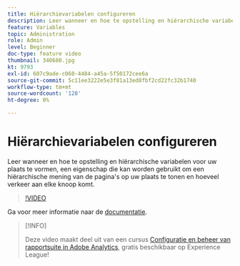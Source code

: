 ```yaml
---
title: Hiërarchievariabelen configureren
description: Leer wanneer en hoe te opstelling en hiërarchische variabelen voor uw plaats te vormen, een eigenschap die kan worden gebruikt om een hiërarchische mening van de pagina's op uw plaats te tonen en hoeveel verkeer aan elke knoop komt.
feature: Variables
topic: Administration
role: Admin
level: Beginner
doc-type: feature video
thumbnail: 340680.jpg
kt: 9793
exl-id: 607c9ade-c060-4484-a45a-5f50172cee6a
source-git-commit: 5c11ee3222e5e3f81a13ed8fbf2cd22fc32b1740
workflow-type: tm+mt
source-wordcount: '128'
ht-degree: 0%

---
```


# Hiërarchievariabelen configureren

Leer wanneer en hoe te opstelling en hiërarchische variabelen voor uw plaats te vormen, een eigenschap die kan worden gebruikt om een hiërarchische mening van de pagina&#39;s op uw plaats te tonen en hoeveel verkeer aan elke knoop komt.

>[!VIDEO](https://video.tv.adobe.com/v/340680/?quality=12&learn=on)

Ga voor meer informatie naar de [documentatie](https://experienceleague.adobe.com/docs/analytics/implementation/vars/page-vars/hier.html).

>[!INFO]
>
> Deze video maakt deel uit van een cursus [Configuratie en beheer van rapportsuite in Adobe Analytics](https://experienceleague.adobe.com/?recommended=Analytics-A-1-2021.1.administration), gratis beschikbaar op Experience League!